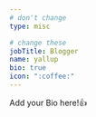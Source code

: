 ```yaml
---
# don't change
type: misc

# change these
jobTitle: Blogger
name: yallup
bio: true
icon: ":coffee:"
---
```


Add your Bio here!:+1: